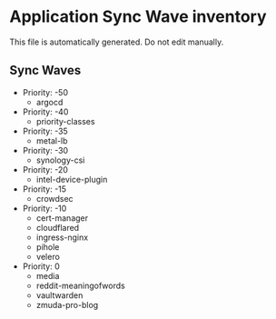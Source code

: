 # Application Sync Wave inventory

This file is automatically generated. Do not edit manually.

## Sync Waves

* Priority: -50
   * argocd
* Priority: -40
   * priority-classes
* Priority: -35
   * metal-lb
* Priority: -30
   * synology-csi
* Priority: -20
   * intel-device-plugin
* Priority: -15
   * crowdsec
* Priority: -10
   * cert-manager
   * cloudflared
   * ingress-nginx
   * pihole
   * velero
* Priority: 0
   * media
   * reddit-meaningofwords
   * vaultwarden
   * zmuda-pro-blog

